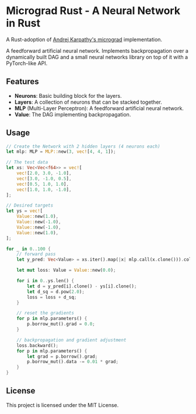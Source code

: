 # Micrograd Rust - A Neural Network in Rust
A Rust-adoption of [Andrej Karpathy's micrograd](https://github.com/karpathy/micrograd) implementation.

A feedforward artificial neural network. Implements backpropagation over a dynamically built DAG and a small neural networks library on top of it with a PyTorch-like API.

## Features

- **Neurons**: Basic building block for the layers.
- **Layers**: A collection of neurons that can be stacked together.
- **MLP** (Multi-Layer Perceptron): A feedforward artificial neural network.
- **Value**: The DAG implementing backpropagation.

## Usage

```Rust
// Create the Network with 2 hidden layers (4 neurons each)
let mlp: MLP = MLP::new(3, vec![4, 4, 1]);

// The test data
let xs: Vec<Vec<f64>> = vec![
    vec![2.0, 3.0, -1.0],
    vec![3.0, -1.0, 0.5],
    vec![0.5, 1.0, 1.0],
    vec![1.0, 1.0, -1.0],
];

// Desired targets
let ys = vec![
    Value::new(1.0),
    Value::new(-1.0),
    Value::new(-1.0),
    Value::new(1.0),
];

for _ in 0..100 {
    // forward pass
    let y_pred: Vec<Value> = xs.iter().map(|x| mlp.call(x.clone())).collect();

    let mut loss: Value = Value::new(0.0);

    for i in 0..ys.len() {
        let d = y_pred[i].clone() - ys[i].clone();
        let d_sq = d.pow(2.0);
        loss = loss + d_sq;
    }

    // reset the gradients
    for p in mlp.parameters() {
        p.borrow_mut().grad = 0.0;
    }

    // backpropagation and gradient adjustment
    loss.backward();
    for p in mlp.parameters() {
        let grad = p.borrow().grad;
        p.borrow_mut().data -= 0.01 * grad;
    }
}
```

## License

This project is licensed under the MIT License.